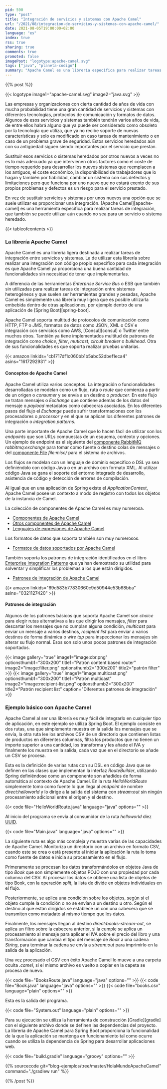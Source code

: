 ```yaml
---
pid: 590
type: "post"
title: "Integración de servicios y sistemas con Apache Camel"
url: "/2021/08/integracion-de-servicios-y-sistemas-con-apache-camel/"
date: 2021-08-05T19:00:00+02:00
language: "es"
index: true
rss: true
sharing: true
comments: true
promoted: false
imagePost: "logotype:apache-camel.svg"
tags: ["java", "planeta-codigo"]
summary: "Apache Camel es una librería específica para realizar tareas de integración que ya proporciona e implementa múltiples protocolos de comunicación, formatos de datos, componentes y patrones de integración. Ya tiene implementada toda esta funcionalidad que no hay que implementar en el caso de una aplicación con código propio. Al ser una librería es posible integrarlo en cualquier tipo de aplicación, en el artículo se muestra cómo utilizarlo en una aplicación de Spring Boot en un ejemplo."
---
```


{{% post %}}

{{< logotype image1="apache-camel.svg" image2="java.svg" >}}

Las empresas y organizaciones con cierta cantidad de años de vida con mucha probabilidad tiene una gran cantidad de servicios y sistemas con diferentes tecnologías, protocolos de comunicación y formatos de datos. Algunos de esos servicios y sistemas también tendrán varios años de vida, de entre ellos habrá alguno que ya puede ser considerado como obsoleto por la tecnología que utiliza, que ya no recibe soporte de nuevas características y solo es modificado en caso tareas de mantenimiento o en caso de un problema grave de seguridad. Estos servicios heredados aún con su antigüedad siguen siendo importantes por el servicio que prestan.

Sustituir esos servicios o sistemas heredados por otros nuevos a veces no es lo más adecuado ya que intervienen otros factores como el coste de tiempo requerido para desarrollar los nuevos sistemas que reemplacen a los antiguos, el coste económico, la disponibilidad de trabajadores que lo hagan y también por fiabilidad, cambiar un sistema con sus defectos y limitaciones pero que funciona por uno nuevo que no estará exento de sus propios problemas y defectos es un riesgo para el servicio prestado.

En vez de sustituir servicios y sistemas por unos nuevos una opción que se suele utilizar es proporcionar una integración. [Apache Camel][apache-camel] es una herramienta específica para realizar tareas de integración, que también se puede utilizar aún cuando no sea para un servicio o sistema heredado.

{{< tableofcontents >}}

### La librería Apache Camel

Apache Camel es una librería ligera destinada a realizar tareas de integración entre servicios y sistemas. La de utilizar esta librería sobre realizar una integración con código propio específico para cada integración es que Apache Camel ya proporciona una buena cantidad de funcionalidades sin necesidad de tener que implementarlas.

A diferencia de las herramientas _Enterprise Service Bus_ o ESB que también sin utilizadas para realizar tareas de integración entre sistemas heterogéneos y que suelen ser herramientas grandes y pesadas, Apache Camel es simplemente una librería muy ligera que es posible utilizarla embebida dentro de otras aplicaciones, por ejemplo dentro de una aplicación de [Spring Boot][spring-boot].

Apache Camel soporta multitud de protocolos de comunicación como HTTP, FTP o JMS, formatos de datos como JSON, XML o CSV e  integración con servicios como AWS, [Consul][consul] o Twitter entre muchos otros. También ya tiene implementados multitud de patrones de integración como _choice_, _filter_, _muticast_, _circuit breaker_ o _bulkhead_. Otra de sus funcionalidades es que soporta realizar pruebas unitarias.

{{< amazon
    linkids="cb1717df1c060bb1b5abc52dbef1eca4"
    asins="1617292931" >}}

#### Conceptos de Apache Camel

Apache Camel utiliza varios conceptos. La integración o funcionalidades desarrolladas se modelan como un flujo, ruta o _route_ que comienza a partir de un origen o _consumer_ y se envía a un destino o _producer_. En este flujo se tratan mensajes o _Exchange_ que contiene además de los datos del mensaje o _payload_ metadatos como cabeceras asociadas. En los diferentes pasos del flujo el _Exchange_ puede sufrir transformaciones con los procesadores o _processor_ y en el que se aplican los diferentes patrones de integración o _integration patterns_.

Una parte importante de Apache Camel que lo hacen fácil de utilizar son los _endpoints_ que son URLs compuestas de un esquema, contexto y opciones. Un ejemplo de endpoint es el siguiente del [componente RabbitMQ](https://camel.apache.org/components/latest/rabbitmq-component.html) _rabbitmq:exchange_  para tomar como fuente o destino colas de mensajes o del [componente File](https://camel.apache.org/components/latest/file-component.html) _file:misc/_ para el sistema de archivos.

Los flujos se modelan con un lenguaje de dominio específico o DSL ya sea definiéndolo con código Java o en un archivo con formato XML. Al utilizar código Java se gana el soporte del entorno integrado de desarrollo, asistencia de código y detección de errores de compilación.

Al igual que en una aplicación de Spring existe el _ApplicationContext_, Apache Camel posee un contexto a modo de registro con todos los objetos de la instancia de Camel.

La colección de componentes de Apache Camel es muy numerosa.

* [Componentes de Apache Camel](https://camel.apache.org/components/latest/index.html)
* [Otros componentes de Apache Camel](https://camel.apache.org/components/latest/others/index.html)
* [Lenguajes de expresiones de Apache Camel](https://camel.apache.org/components/latest/languages/index.html)

Los formatos de datos que soporta también son muy numerosos.

* [Formatos de datos soportados por Apache Camel](https://camel.apache.org/components/latest/dataformats/index.html)

También soporta los patrones de integración identificados en el libro [Enterprise Integration Patterns](https://amzn.to/2WQDe4G) que ya han demostrado su utilidad para solventar y simplificar los problemas a los que están dirigidos.

* [Patrones de integración de Apache Camel](https://camel.apache.org/components/latest/eips/enterprise-integration-patterns.html)

{{< amazon
    linkids="69d583b77830660c9d50944e53b68bba"
    asins="0321127420" >}}

#### Patrones de integración

Algunos de los patrones básicos que soporta Apache Camel son _choice_ para elegir rutas alternativas a las que dirigir los mensajes, _filter_ para descartar los mensajes que no cumplan alguna condición, _multicast_ para enviar un mensaje a varios destinos, _recipient list_ para enviar a varios destinos de forma dinámica o _wire tap_ para inspeccionar los mensajes sin alterar su flujo normal. Esos son solo unos pocos patrones de integración soportados.

{{< image
    gallery="true"
    image1="image:cbr.png" optionsthumb1="300x200" title1="Patrón content based router"
    image2="image:filter.png" optionsthumb2="300x200" title2="patrón filter" >}}
{{< image
    gallery="true"
    image1="image:multicast.png" optionsthumb1="300x200" title1="Patrón multicast"
    image2="image:recipient-list.png" optionsthumb2="300x200" title2="Patrón recipient list"
    caption="Diferentes patrones de integración" >}}

### Ejemplo básico con Apache Camel

Apache Camel al ser una librería es muy fácil de integrarlo en cualquier tipo de aplicación, en este ejemplo se utiliza Spring Boot. El ejemplo consiste en dos rutas, una que simplemente muestra en la salida los mensajes que se envía, la otra ruta lee los archivos CSV de un directorio que contienen listas de productos en diferentes columnas, filtra los productos que no tienen un importe superior a una cantidad, los transforma y les añade el IVA y finalmente los muestra en la salida, cada vez que en el directorio se añade un CSV se procesa.

Esta es la definición de varias rutas con su DSL en código Java que se definen en las clases que implementan la interfaz _RouteBuilder_, utilizando Spring definiéndose como un componente son añadidos de forma automática al contexto de Apache Camel. En la ruta _HelloWorldRoute_ simplemente tomo como fuente lo que llega al _endpoint_ de nombre _direct:helloworld_ y lo dirige a la salida del sistema con _stream:out_ sin ningún procesamiento adicional entre el origen y el destino.

{{< code file="HelloWorldRoute.java" language="java" options="" >}}

Al inicio del programa se envía al consumidor de la ruta _helloworld_ diez [UUID](javadoc11:java.base/java/util/UUID.html).

{{< code file="Main.java" language="java" options="" >}}

La siguiente ruta es algo más compleja y muestra varias de las capacidades de Apache Camel. Monitoriza un directorio con un archivo en formato CSV, cuando este se crea o está presente al iniciar la aplicación la ruta lo toma como fuente de datos e inicia su procesamiento en el flujo.

Primeramente se procesan los datos transformándolos en objetos Java de tipo _Book_ que son simplemente objetos POJO con una propiedad por cada columna del CSV. Al procesar los datos se obtiene una lista de objetos de tipo Book, con la operación _split_, la lista de divide en objetos individuales en el flujo.

Posteriormente, se aplica una condición sobre los objetos, según si el objeto cumple la condición o no se envían a un destino u otro. Según el destino al que están dirigidos se establece un con una cabecera que se transmiten como metadato al mismo tiempo que los datos.

Finalmente, los mensajes llegan al destino _direct:books-stream-out_, se aplica un filtro sobre la cabecera anterior, si la cumple se aplica un procesamiento al mensaje para aplicar el IVA sobre el precio del libro y una transformación que cambia el tipo del mensaje de _Book_ a una cadena _String_, para terminar la cadena se envía a _stream:out_ para imprimirlo en la salida de la aplicación.

Una vez procesado el CSV con éxito Apache Camel lo mueve a una carpeta oculta _.camel_, si el mismo archivo es vuelto a copiar en la capeta se procesa de nuevo.

{{< code file="BooksRoute.java" language="java" options="" >}}
{{< code file="Book.java" language="java" options="" >}}
{{< code file="books.csv" language="plain" options="" >}}

Esta es la salida del programa.

{{< code file="System.out" language="plain" options="" >}}

Para su ejecución se utiliza la herramienta de construcción [Gradle][gradle] con el siguiente archivo donde se definen las dependencias del proyecto. La librería de Apache Camel para Spring Boot proporciona la funcionalidad de la que la aplicación se mantenga en funcionamiento tal como ocurre cuando se utiliza la dependencia de Spring para desarrollar aplicaciones web.

{{< code file="build.gradle" language="groovy" options="" >}}

{{% sourcecode git="blog-ejemplos/tree/master/HolaMundoApacheCamel" command="./gradlew run" %}}

{{% /post %}}
